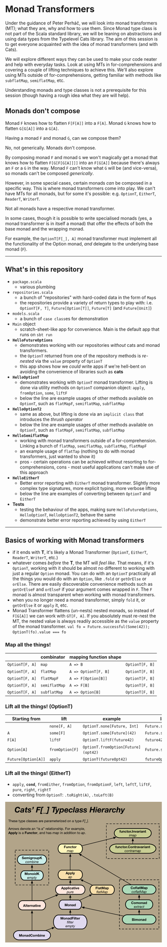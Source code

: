# Monad Transformers

Under the guidance of Peter Perháč, we will look into monad transformers (MT); what they are, why and how to use them. Since Monad type class is not part of the Scala standard library, we will be leaning on abstractions and using data types from the Typelevel Cats library. The aim of this session is to get everyone acquainted with the idea of monad transformers (and with Cats).

We will explore different ways they can be used to make your code neater and help with everyday tasks. Look at using MTs in for-comprehensions and covering a couple of lifting techniques to achieve this. We'll also explore using MTs outside of for-comprehensions, getting familiar with methods like `subflatMap`, `semiflatMap`, etc.

Understanding monads and type classes is not a prerequisite for this session (though having a rough idea what they are will help).

## Monads don't compose

Monad `F` knows how to flatten `F[F[A]]` into a `F[A]`.
Monad `G` knows how to flatten `G[G[A]]` into a `G[A]`.

Having a monad `F` and monad `G`, can we compose them?

No, not generically. Monads don't compose.

By composing monad `F` and monad `G` we won't magically get a monad that knows how to flatten `F[G[F[G[A]]]]` into an `F[G[A]]` because there's always an `F` or a `G` in the way. Monad `F` can't know what `G` will be (and vice-versa), so monads can't be composed _generically_.

However, in some special cases, certain monads _can_ be composed in a specific way. This is where monad transformers come into play. We can't have MTs for all monads, but for some it's possible: e.g. `OptionT`, `EitherT`, `ReaderT`, `WriterT`.

Not all monads have a respective monad transformer.

In some cases, though it is possible to write specialised monads (yes, a monad transformer is in itself a monad) that offer the effects of both the base monad and the wrapping monad.

For example, the `OptionT[F[_], A]` monad transformer must implement all the functionality of the Option monad, _and_ delegate to the underlying base monad (`F`).

------

## What's in this repository

 - `package.scala`
   - various plumbing
 - `repositories.scala`
   - a bunch of "repositories" with hard-coded data in the form of `Map`s
   - the repositories provide a variety of return types to play with: i.e. `OptionT[F, T]`, `Future[Option[T]]`, `Future[T]` (and `Future[Unit]`)
 - `models.scala`
   - a bunch of `case class`es for demonstration
 - `Main` object
   - scratch-sheet-like app for convenience. Main is the default app that runs on `sbt run`
 - **`HelloFutureOptions`**
   - demonstrates working with our repositories *without* cats and monad transformers.
   - the `OptionT` returned from one of the repository methods is *re-nested* via the `value` property of `OptionT`
   - this app shows how we *could* write apps if we're hell-bent on avoiding the convenience of libraries such as **cats**
 - **`HelloOptionT`**
   - demonstrates working with `OptionT` monad transformer. Lifting is done via utility methods on `OptionT` companion object: `apply`, `fromOption`, `some`, `liftF`
   - below the line are example usages of other methods available on `OptionT`, such as `flatMapF`, `semiflatMap`, `subflatMap`
 - **`HelloOptionT2`**
   - same as above, but lifting is done via an `implicit class` that introduces the *thrush operator*
   - below the line are example usages of other methods available on `OptionT`, such as `flatMapF`, `semiflatMap`, `subflatMap`
 - **`HelloSemiflatMap`**
   - working with monad transformers outside of a for-comprehension. Linking a bunch of `flatMap`, `semiflatMap`, `subflatMap`, `flatMapF`
   - an example usage of `flatTap` (nothing to do with monad transformers, just wanted to show it)
   - pros - certain operations can be achieved without resorting to for-comprehensions, cons - most useful applications can't make use of this approach
 - **`HelloEitherT`**
   - Better error reporting with `EitherT` monad transformer. Slightly more complex type signatures, more explicit typing, more verbose lifting
   - below the line are examples of converting between `OptionT` and `EitherT`
 - **Tests**
   - testing the behaviour of the apps, making sure `HelloFutureOptions`, `HelloOptionT`, `HelloOptionT2`, behave the same
   - demonstrate better error reporting achieved by using `EitherT`

-----

## Basics of working with Monad transformers

- if it ends with **T**, it's likely a Monad Transformer (`OptionT`, `EitherT`, `ReaderT`, `WriterT`, etc.)
- whatever comes _before_ the **T**, the MT will _feel like_. That means, if it's `OptionT`, working with it should be almost no different to working with just a regular `Option` monad. You can do with an `OptionT` practically all the things you would do with an `Option`, like `.fold` or `getOrElse` or `orElse`. There are easily discoverable convenience methods such as `getOrElseF` and `orElseF` if your argument comes wrapped in `F`. The `F` monad is almost transparent when working with monad transformers.  
- when you no longer need a monad transformer, simply `fold` it, or `getOrElse` it or `apply` it, etc.
- Monad Transformer flattens (un-nests) nested monads, so instead of `F[G[A]]` we can work with `GT[F, A]`. If you absolutely must re-nest the MT, the nested value is always readily accessible as the `value` property of the monad transformer. `val fo = Future.successful(Some(42)); OptionT(fo).value === fo`

### Map all the things!

|                 | combinator              | mapping function shape   |                 |
|-----------------|-------------------------|--------------------------|-----------------|
| `OptionT[F, A]` | `map`                   | `A => B`                 | `OptionT[F, B]` |
| `OptionT[F, A]` | `flatMap`               | `A => OptionT[F, B]`     | `OptionT[F, B]` |
| `OptionT[F, A]` | `flatMapF`              | `A => F[Option[B]]`      | `OptionT[F, B]` |
| `OptionT[F, A]` | `semiflatMap`           | `A => F[B]`              | `OptionT[F, B]` |
| `OptionT[F, A]` | `subflatMap`            | `A => Option[B]`         | `OptionT[F, B]` |


### Lift all the things! (OptionT)

| Starting from       | lift            | example                             | long form (without MT)                 |
|---------------------|-----------------|-------------------------------------|----------------------------------------|
|                     | `none[F, A]`    | `OptionT.none[Future, Int]`         | `Future.successful(Option.empty[Int])` |
| `A`                 | `some[F]`       | `OptionT.some[Future](42)`          | `Future.successful(Some(42))`          |
| `F[A]`              | `liftF`         | `OptionT.liftF(future42)`           | `future42.map(Option.apply)`           |
| `Option[A]`         | `fromOption[F]` | `OptionT.fromOption[Future](opt42)` | `Future.successful(opt42)`             |
| `Future[Option[A]]` | `apply`         | `OptionT(futureOpt42)`              | `futureOpt42`                          |

### Lift all the things! (EitherT)

- `apply`, **`cond`**, `fromEither`, `fromOption`, `fromOptionF`, `left`, `leftT`, `liftF`, `pure`, `right`, `rightT`
- converting from `OptionT`: `.toRight(A)`, `.toLeft(B)` 

![cats-typeclass-hierarchy](res/cats-typeclass-hierarchy.png)
